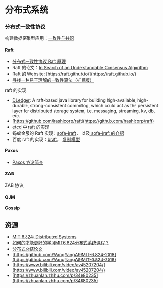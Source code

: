 # 分布式系统

### 分布式一致性协议

构建数据密集型应用：[一致性与共识](https://github.com/Vonng/ddia/blob/master/ch9.md)

#### Raft

* [分布式一致性协议 Raft 原理](https://wingsxdu.com/post/algorithms/raft/#gsc.tab=0)
* Raft 的论文：[In Search of an Understandable Consensus Algorithm](https://raft.github.io/raft.pdf)
* Raft 的 Website: [https://raft.github.io/](https://raft.github.io/)
* [寻找一种易于理解的一致性算法（扩展版）](https://github.com/maemual/raft-zh_cn/blob/master/raft-zh_cn.md)

raft 的实现

* [DLedger](https://github.com/openmessaging/openmessaging-storage-dledger): A raft-based java library for building high-available, high-durable, strong-consistent commitlog, which could act as the persistent layer for distributed storage system, i.e. messaging, streaming, kv, db, etc.
* [https://github.com/hashicorp/raft](https://github.com/hashicorp/raft)
* [etcd 中 raft 的实现](https://github.com/etcd-io/etcd/tree/master/raft)
* 蚂蚁金服的 Raft 实现：[sofa-jraft](https://github.com/sofastack/sofa-jraft)， 以及[ sofa-jraft 的介绍](https://www.sofastack.tech/projects/sofa-jraft/overview/)
* 百度 raft 的实现：[braft](https://github.com/baidu/braft)， [复制模型](https://github.com/baidu/braft/blob/master/docs/cn/replication.md)

#### Paxos

* [Paxos 协议简介](https://github.com/baidu/braft/blob/master/docs/cn/paxos_protocol.md)

#### ZAB

ZAB 协议

#### QJM

#### Gossip

## 资源

* [MIT 6.824: Distributed Systems](http://nil.csail.mit.edu/6.824/2018/)
* [如何的才能更好的学习MIT6.824分布式系统课程？](https://www.zhihu.com/question/29597104)
* [分布式总结论文](https://www.jianshu.com/u/38eb16b24cb9)
* [https://github.com/WangYangA9/MIT-6.824-2018](https://github.com/WangYangA9/MIT-6.824-2018)
* [https://www.bilibili.com/video/av45207204/](https://www.bilibili.com/video/av45207204/)
* [https://zhuanlan.zhihu.com/p/34680235](https://zhuanlan.zhihu.com/p/34680235)

